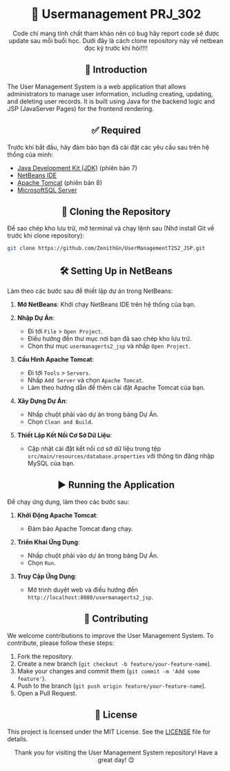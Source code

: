 <div align="center">

# 📂 Usermanagement PRJ_302

Code chỉ mang tính chất tham khảo nên có bug hãy report code sẽ được update sau mỗi buổi học. Dưới đây là cách clone repository này về netbean đọc kỹ trước khi hỏi!!!!

</div>

<div align="center">

## 📖 Introduction

</div>

The User Management System is a web application that allows administrators to manage user information, including creating, updating, and deleting user records. It is built using Java for the backend logic and JSP (JavaServer Pages) for the frontend rendering.

<div align="center">

## ✅ Required

</div>

Trước khi bắt đầu, hãy đảm bảo bạn đã cài đặt các yêu cầu sau trên hệ thống của mình:

- [Java Development Kit (JDK)](https://www.oracle.com/java/technologies/javase-jdk11-downloads.html) (phiên bản 7)
- [NetBeans IDE](https://netbeans.apache.org/download/index.html)
- [Apache Tomcat](https://tomcat.apache.org/download-90.cgi) (phiên bản 8)
- [MicrosoftSQL Server](https://dev.mysql.com/downloads/mysql/)

<div align="center">

## 📂 Cloning the Repository

</div>

Để sao chép kho lưu trữ, mở terminal và chạy lệnh sau (Nhớ install Git về trước khi clone repository):

```bash
git clone https://github.com/ZenithGn/UserManagementT2S2_JSP.git
```

<div align="center">

## 🛠️ Setting Up in NetBeans

</div>

Làm theo các bước sau để thiết lập dự án trong NetBeans:

1. **Mở NetBeans**: Khởi chạy NetBeans IDE trên hệ thống của bạn.

2. **Nhập Dự Án**:
   - Đi tới `File` > `Open Project`.
   - Điều hướng đến thư mục nơi bạn đã sao chép kho lưu trữ.
   - Chọn thư mục `usermanagerts2_jsp` và nhấp `Open Project`.

3. **Cấu Hình Apache Tomcat**:
   - Đi tới `Tools` > `Servers`.
   - Nhấp `Add Server` và chọn `Apache Tomcat`.
   - Làm theo hướng dẫn để thêm cài đặt Apache Tomcat của bạn.

4. **Xây Dựng Dự Án**:
   - Nhấp chuột phải vào dự án trong bảng Dự Án.
   - Chọn `Clean and Build`.

5. **Thiết Lập Kết Nối Cơ Sở Dữ Liệu**:
   - Cập nhật cài đặt kết nối cơ sở dữ liệu trong tệp `src/main/resources/database.properties` với thông tin đăng nhập MySQL của bạn.

<div align="center">

## ▶️ Running the Application

</div>

Để chạy ứng dụng, làm theo các bước sau:

1. **Khởi Động Apache Tomcat**:
   - Đảm bảo Apache Tomcat đang chạy.

2. **Triển Khai Ứng Dụng**:
   - Nhấp chuột phải vào dự án trong bảng Dự Án.
   - Chọn `Run`.

3. **Truy Cập Ứng Dụng**:
   - Mở trình duyệt web và điều hướng đến `http://localhost:8080/usermanagerts2_jsp`.

<div align="center">

## 🤝 Contributing

</div>

We welcome contributions to improve the User Management System. To contribute, please follow these steps:

1. Fork the repository.
2. Create a new branch (`git checkout -b feature/your-feature-name`).
3. Make your changes and commit them (`git commit -m 'Add some feature'`).
4. Push to the branch (`git push origin feature/your-feature-name`).
5. Open a Pull Request.

<div align="center">

## 📄 License

</div>

This project is licensed under the MIT License. See the [LICENSE](LICENSE) file for details.



<div align="center">


Thank you for visiting the User Management System repository! Have a great day! 😊

</div>
